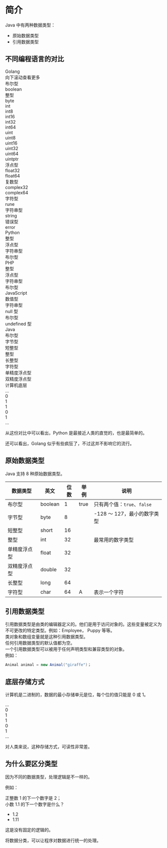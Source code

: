 # 简介

Java 中有两种数据类型：

- 原始数据类型
- 引用数据类型

## 不同编程语言的对比

<div class="flex flex-col gap-0">
  <div class="flex flex-row gap-2 overflow-x-scroll w-full bg-gray-500/60 p-4 h-72 overflow-y-hidden justify-between">
    <div class="flex flex-col gap-1 mb-0 pb-1 pt-0 bg-cyan-400/50 w-36 items-center border-b-8 border-cyan-900">
      <div class="bg-cyan w-full mb-2 text-center text-base">Golang <br /><span class="text-xs">向下滚动查看更多</span></div>
      <div class="w-full overflow-y-scroll flex flex-col gap-2 items-center mx-1 text-sm">
        <div class="bg-stone-600/50 w-28 flex flex-col gap-1 p-1">
          <div class="brick">布尔型</div>
          <div class="brick-yellow">boolean</div>
        </div>
        <div class="bg-stone-600/50 w-28 flex flex-col gap-1 p-1">
          <div class="brick">整型</div>
          <div class="brick-yellow">byte</div>
          <div class="brick-yellow">int</div>
          <div class="brick-yellow">int8</div>
          <div class="brick-yellow">int16</div>
          <div class="brick-yellow">int32</div>
          <div class="brick-yellow">int64</div>
          <div class="brick-yellow">uint</div>
          <div class="brick-yellow">uint8</div>
          <div class="brick-yellow">uint16</div>
          <div class="brick-yellow">uint32</div>
          <div class="brick-yellow">uint64</div>
          <div class="brick-yellow">uintptr</div>
        </div>
        <div class="bg-stone-600/50 w-28 flex flex-col p-1 gap-1">
          <div class="brick">浮点型</div>
          <div class="brick-yellow">float32</div>
          <div class="brick-yellow">float64</div>
        </div>
        <div class="bg-stone-600/50 w-28 flex flex-col gap-1 p-1">
          <div class="brick">复数型</div>
          <div class="brick-yellow">complex32</div>
          <div class="brick-yellow">complex64</div>
        </div>
        <div class="bg-stone-600/50 w-28 flex flex-col gap-1 p-1">
          <div class="brick">字符型</div>
          <div class="brick-yellow">rune</div>
        </div>
        <div class="bg-stone-600/50 w-28 flex flex-col gap-1 p-1">
          <div class="brick">字符串型</div>
          <div class="brick-yellow">string</div>
        </div>
        <div class="bg-stone-600/50 w-28 flex flex-col gap-1 p-1">
          <div class="brick">错误型</div>
          <div class="brick-yellow">error</div>
        </div>
      </div>
    </div>
    <div class="flex flex-col gap-1 mb-0 pb-1 pt-0 bg-cyan-400/50 items-center border-b-8 border-cyan-900 text-sm">
      <div class="bg-cyan w-full mb-2 text-center text-base">Python</div>
      <div class="brick w-28 mx-2">整型</div>
      <div class="brick w-28">浮点型</div>
      <div class="brick w-28">字符串型</div>
      <div class="brick w-28">布尔型</div>
    </div>
    <div class="flex flex-col gap-1 mb-0 pb-1 pt-0 bg-cyan-400/50 items-center w-36 border-b-8 border-cyan-900 text-sm">
      <div class="bg-cyan w-full mb-2 text-center text-base">PHP</div>
      <div class="brick w-28 mx-2">整型</div>
      <div class="brick w-28">浮点型</div>
      <div class="brick w-28">字符串型</div>
      <div class="brick w-28">布尔型</div>
    </div>
    <div class="flex flex-col gap-1 mb-0 pb-1 pt-0 bg-cyan-400/50 items-center w-36 border-b-8 border-cyan-900 text-sm">
      <div class="bg-cyan w-full mb-2 text-center text-base">JavaScript</div>
      <div class="brick w-28 mx-2">数值型</div>
      <div class="brick w-28">字符串型</div>
      <div class="brick w-28">null 型</div>
      <div class="brick w-28">布尔型</div>
      <div class="brick w-28">undefined 型</div>
    </div>
    <div
      class="flex flex-col gap-1 mb-0 pb-1 pt-0 bg-cyan-400/50 items-center w-36 border-b-8 border-cyan-900  text-sm">
      <div class="bg-cyan w-full mb-2 text-center text-base">Java</div>
      <div class="brick w-28 mx-4">布尔型</div>
      <div class="brick w-28">字节型</div>
      <div class="brick w-28">短整型</div>
      <div class="brick w-28">整型</div>
      <div class="brick w-28">长整型</div>
      <div class="brick w-28">字符型</div>
      <div class="brick w-32">单精度浮点型</div>
      <div class="brick w-32">双精度浮点型</div>
    </div>
  </div>
  <div class="bg-yellow flex flex-col items-center p-2 mt-0 gap-2">
    <div>计算机底层</div>
    <div class="flex justify-start gap-1">
      <div class="brick w-8 h-8">...</div>
      <div class="brick w-8 h-8">0</div>
      <div class="brick w-8 h-8">1</div>
      <div class="brick w-8 h-8">1</div>
      <div class="brick w-8 h-8">0</div>
      <div class="brick w-8 h-8">1</div>
      <div class="brick w-8 h-8">...</div>
    </div>
  </div>
</div>

从这份对比中可以看出，Python 是最接近人类的直觉的，也是最简单的。

还可以看出，Golang 似乎有些疯狂了，不过这并不影响它的流行。

## 原始数据类型

Java 支持 8 种原始数据类型。

| 数据类型     | 英文    | 位数 | 举例 | 说明                        |
| ------------ | ------- | ---- | ---- | --------------------------- |
| 布尔型       | boolean | 1    | true | 只有两个值：`true`、`false` |
| 字节型       | byte    | 8    |      | -128 ～ 127，最小的数字类型 |
| 短整型       | short   | 16   |      |                             |
| 整型         | int     | 32   |      | 最常用的数字类型            |
| 单精度浮点型 | float   | 32   |      |                             |
| 双精度浮点型 | double  | 32   |      |                             |
| 长整型       | long    | 64   |      |                             |
| 字符型       | char    | 64   | A    | 表示一个字符                |

## 引用数据类型

引用数据类型是由类的编辑器定义的。他们是用于访问对象的。这些变量被定义为不可更改的特定类型。例如：Employee， Puppy 等等。  
类对象和数组变量就是这种引用数据类型。  
任何引用数据类型的默认值都为空。  
一个引用数据类型可以被用于任何声明类型和兼容类型的对象。  
例如：

```java
Animal animal = new Animal("giraffe")；
```

## 底层存储方式

计算机是二进制的，数据的最小存储单元是位，每个位的值只能是 0 或 1。

<div class="flex justify-start gap-1">
  <div class="brick w-8 h-8">...</div>
  <div class="brick w-8 h-8">0</div>
  <div class="brick w-8 h-8">1</div>
  <div class="brick w-8 h-8">1</div>
  <div class="brick w-8 h-8">0</div>
  <div class="brick w-8 h-8">1</div>
  <div class="brick w-8 h-8">...</div>
</div>

对人类来说，这种存储方式，可读性非常差。

## 为什么要区分类型

因为不同的数据类型，处理逻辑是不一样的。

例如：

正整数 1 的下一个数字是 2；  
小数 1.1 的下一个数字是什么？

- 1.2
- 1.11

这是没有固定的逻辑的。

将数据分类，可以让程序对数据进行统一的处理。
